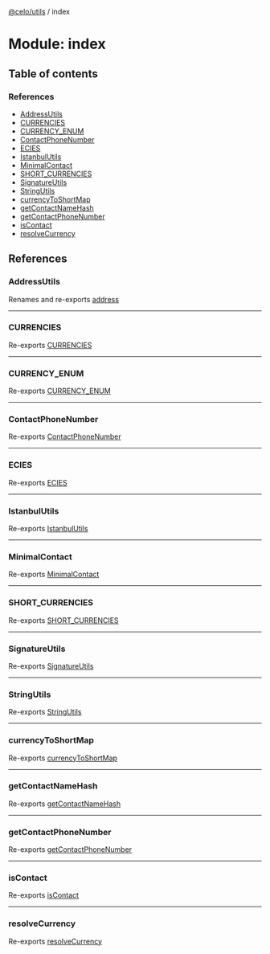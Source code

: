 [@celo/utils](../README.md) / index

# Module: index

## Table of contents

### References

- [AddressUtils](index.md#addressutils)
- [CURRENCIES](index.md#currencies)
- [CURRENCY\_ENUM](index.md#currency_enum)
- [ContactPhoneNumber](index.md#contactphonenumber)
- [ECIES](index.md#ecies)
- [IstanbulUtils](index.md#istanbulutils)
- [MinimalContact](index.md#minimalcontact)
- [SHORT\_CURRENCIES](index.md#short_currencies)
- [SignatureUtils](index.md#signatureutils)
- [StringUtils](index.md#stringutils)
- [currencyToShortMap](index.md#currencytoshortmap)
- [getContactNameHash](index.md#getcontactnamehash)
- [getContactPhoneNumber](index.md#getcontactphonenumber)
- [isContact](index.md#iscontact)
- [resolveCurrency](index.md#resolvecurrency)

## References

### AddressUtils

Renames and re-exports [address](address.md)

___

### CURRENCIES

Re-exports [CURRENCIES](currencies.md#currencies)

___

### CURRENCY\_ENUM

Re-exports [CURRENCY_ENUM](../enums/currencies.CURRENCY_ENUM.md)

___

### ContactPhoneNumber

Re-exports [ContactPhoneNumber](../interfaces/contacts.ContactPhoneNumber.md)

___

### ECIES

Re-exports [ECIES](ecies.md#ecies)

___

### IstanbulUtils

Re-exports [IstanbulUtils](istanbul.md#istanbulutils)

___

### MinimalContact

Re-exports [MinimalContact](../interfaces/contacts.MinimalContact.md)

___

### SHORT\_CURRENCIES

Re-exports [SHORT_CURRENCIES](../enums/currencies.SHORT_CURRENCIES.md)

___

### SignatureUtils

Re-exports [SignatureUtils](signatureUtils.md#signatureutils)

___

### StringUtils

Re-exports [StringUtils](string.md#stringutils)

___

### currencyToShortMap

Re-exports [currencyToShortMap](currencies.md#currencytoshortmap)

___

### getContactNameHash

Re-exports [getContactNameHash](contacts.md#getcontactnamehash)

___

### getContactPhoneNumber

Re-exports [getContactPhoneNumber](contacts.md#getcontactphonenumber)

___

### isContact

Re-exports [isContact](contacts.md#iscontact)

___

### resolveCurrency

Re-exports [resolveCurrency](currencies.md#resolvecurrency)
